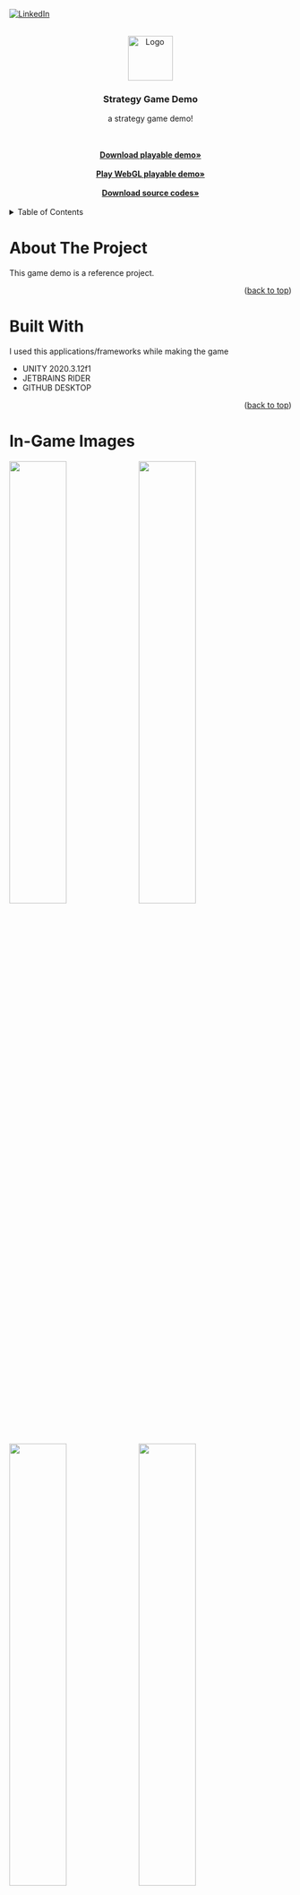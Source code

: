 <!-- Improved compatibility of back to top link: See: https://github.com/othneildrew/Best-README-Template/pull/73 -->
<a name="readme-top"></a>
<!--
*** Thanks for checking out the Best-README-Template. If you have a suggestion
*** that would make this better, please fork the repo and create a pull request
*** or simply open an issue with the tag "enhancement".
*** Don't forget to give the project a star!
*** Thanks again! Now go create something AMAZING! :D
-->



<!-- PROJECT SHIELDS -->
<!--
*** I'm using markdown "reference style" links for readability.
*** Reference links are enclosed in brackets [ ] instead of parentheses ( ).
*** See the bottom of this document for the declaration of the reference variables
*** for contributors-url, forks-url, etc. This is an optional, concise syntax you may use.
*** https://www.markdownguide.org/basic-syntax/#reference-style-links
-->
[![LinkedIn][linkedin-shield]][linkedin-url]


<!-- PROJECT LOGO -->
<br />
<div align="center">
  <a href="https://www.linkedin.com/in/furkan-nebio%C4%9Flu-257b411b7/">
    <img src="https://i.ibb.co/CHcCRtB/Logo.png" alt="Logo" width="80" height="80">
  </a>

  <h3 align="center">Strategy Game Demo</h3>

  <p align="center">
   a strategy game demo!
      </p>
    <br />
    <br />
    <a href="https://github.com/forawolf42/Strategy-Game-Demo/releases"><strong>Download playable demo»</strong></a>
    <br />
    <br />
        <a href="https://forawolf42.github.io/Strategy-Game-Webgl/"><strong>Play WebGL playable demo»</strong></a>
    <br />
    <br />
        <a href="https://github.com/forawolf42/Strategy-Game-Demo/releases"><strong>Download source codes»</strong></a>
    <br />
    <br />

</div>



<!-- TABLE OF CONTENTS -->
<details>
  <summary>Table of Contents</summary>
  <ol>
    <li>
      <a href="#about-the-project">About The Project</a>
    </li>
     <li>
      <a href="#built-with">Built With</a>
    </li>
     <li>
      <a href="#in-game-images">In-game Images</a>
    </li>
    <li>
      <a href="#in-game-algorithms">In-game Algorithms</a>
    </li>
    <li><a href="#draw-call">Draw-call</a></li>
    <li><a href="#design">Design</a></li>
    <li><a href="#contact">Contact</a></li>
  </ol>
</details>



<!-- ABOUT THE PROJECT -->
# About The Project

This game demo is a reference project.

<p align="right">(<a href="#readme-top">back to top</a>)</p>



# Built With

I used this applications/frameworks while making the game

* UNITY 2020.3.12f1
* JETBRAINS RIDER
* GITHUB DESKTOP

<p align="right">(<a href="#readme-top">back to top</a>)</p>

# In-Game Images

<img src="https://user-images.githubusercontent.com/76211809/209449831-23840cce-f3ce-46a5-9bd7-3f0591703bfd.gif" width="45%"></img> <img src="https://user-images.githubusercontent.com/76211809/209449832-5eaa5ead-2f80-41a8-bdb1-f6d2f68f7510.gif" width="45%"></img> <img src="https://user-images.githubusercontent.com/76211809/209449829-80710c3e-b243-4c09-ac56-09774d5be037.gif" width="45%"></img> <img src="https://user-images.githubusercontent.com/76211809/209449833-6fed5ca2-65cc-440b-b8d6-fd653d7b75c0.gif" width="45%"></img> 


<!-- GETTING STARTED -->
# In-game Algorithms

## A* PathFinding

A* Pathfinding is an algorithm used to efficiently find a path from a starting point to a goal in a graph or a grid. It works by continuously evaluating the estimated cost to reach the goal from each possible next step and choosing the path with the lowest estimated cost until the goal is reached.

<img src="https://user-images.githubusercontent.com/76211809/209449863-2a857ced-d8aa-4ee6-b5d3-36805e14f02a.gif" width="45%"></img> <img src="https://user-images.githubusercontent.com/76211809/209449864-277f7eba-bcf9-4a7b-9865-14cee0e2118e.gif" width="45%"></img> 


## Draw Call

![a3](https://user-images.githubusercontent.com/76211809/209449914-7eaf6faa-065d-4947-91b8-610b557d02e6.gif)

## DESIGN
### Polymorphism
### Inheritance
### S-O-L-I-D
### Factory
### Singleton
### Publish And Subscribe
### MVC (MVVM)

<p align="right">(<a href="#readme-top">back to top</a>)</p>


<!-- CONTACT -->
## Contact

Furkan Nebioğlu - ttfurkaneb@gmail.com


Project Link: [https://github.com/forawolf42/Strategy-Game-Demo](https://github.com/forawolf42/Strategy-Game-Demo)

<p align="right">(<a href="#readme-top">back to top</a>)</p>


[linkedin-shield]: https://img.shields.io/badge/-LinkedIn-black.svg?style=for-the-badge&logo=linkedin&colorB=555
[linkedin-url]: https://www.linkedin.com/in/furkan-nebio%C4%9Flu-257b411b7/
